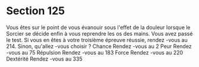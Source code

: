 # Section 125

Vous êtes sur le point de vous évanouir sous l'effet de la douleur
lorsque le Sorcier se décide enfin à vous reprendre les os des
mains. Vous avez passé le test. Si vous en êtes à votre troisième
épreuve réussie, rendez -vous au 214. Sinon, qu'allez -vous choisir ?
Chance         Rendez -vous au  2
Peur         Rendez -vous au  75
Répulsion         Rendez -vous au  183
Force         Rendez -vous au  220
Dextérité         Rendez -vous au  335